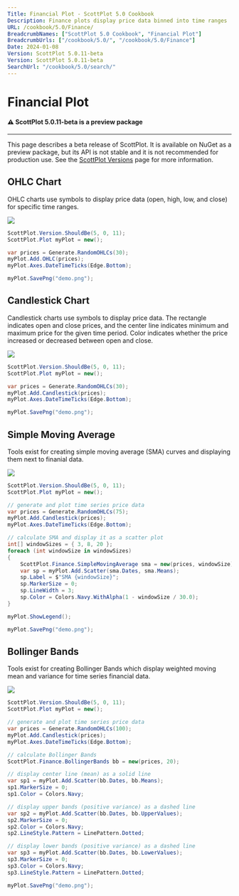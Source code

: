 ```yaml
---
Title: Financial Plot - ScottPlot 5.0 Cookbook
Description: Finance plots display price data binned into time ranges
URL: /cookbook/5.0/Finance/
BreadcrumbNames: ["ScottPlot 5.0 Cookbook", "Financial Plot"]
BreadcrumbUrls: ["/cookbook/5.0/", "/cookbook/5.0/Finance"]
Date: 2024-01-08
Version: ScottPlot 5.0.11-beta
Version: ScottPlot 5.0.11-beta
SearchUrl: "/cookbook/5.0/search/"
---
```


# Financial Plot



<div class='alert alert-warning' role='alert'><h4 class='alert-heading py-0 my-0'>⚠️ ScottPlot 5.0.11-beta is a preview package</h4><hr /><p class='mb-0'><span class='fw-semibold'>This page describes a beta release of ScottPlot.</span> It is available on NuGet as a preview package, but its API is not stable and it is not recommended for production use. See the <a href='https://scottplot.net/versions/'>ScottPlot Versions</a> page for more information. </p></div>



## OHLC Chart

OHLC charts use symbols to display price data (open, high, low, and close) for specific time ranges.

[![](/cookbook/5.0/images/OhlcChart.png)](/cookbook/5.0/images/OhlcChart.png)

```cs
ScottPlot.Version.ShouldBe(5, 0, 11);
ScottPlot.Plot myPlot = new();

var prices = Generate.RandomOHLCs(30);
myPlot.Add.OHLC(prices);
myPlot.Axes.DateTimeTicks(Edge.Bottom);

myPlot.SavePng("demo.png");

```


## Candlestick Chart

Candlestick charts use symbols to display price data. The rectangle indicates open and close prices, and the center line indicates minimum and maximum price for the given time period. Color indicates whether the price increased or decreased between open and close.

[![](/cookbook/5.0/images/Candlestick.png)](/cookbook/5.0/images/Candlestick.png)

```cs
ScottPlot.Version.ShouldBe(5, 0, 11);
ScottPlot.Plot myPlot = new();

var prices = Generate.RandomOHLCs(30);
myPlot.Add.Candlestick(prices);
myPlot.Axes.DateTimeTicks(Edge.Bottom);

myPlot.SavePng("demo.png");

```


## Simple Moving Average

Tools exist for creating simple moving average (SMA) curves and displaying them next to finanial data.

[![](/cookbook/5.0/images/FinanceSma.png)](/cookbook/5.0/images/FinanceSma.png)

```cs
ScottPlot.Version.ShouldBe(5, 0, 11);
ScottPlot.Plot myPlot = new();

// generate and plot time series price data
var prices = Generate.RandomOHLCs(75);
myPlot.Add.Candlestick(prices);
myPlot.Axes.DateTimeTicks(Edge.Bottom);

// calculate SMA and display it as a scatter plot
int[] windowSizes = { 3, 8, 20 };
foreach (int windowSize in windowSizes)
{
    ScottPlot.Finance.SimpleMovingAverage sma = new(prices, windowSize);
    var sp = myPlot.Add.Scatter(sma.Dates, sma.Means);
    sp.Label = $"SMA {windowSize}";
    sp.MarkerSize = 0;
    sp.LineWidth = 3;
    sp.Color = Colors.Navy.WithAlpha(1 - windowSize / 30.0);
}

myPlot.ShowLegend();

myPlot.SavePng("demo.png");

```


## Bollinger Bands

Tools exist for creating Bollinger Bands which display weighted moving mean and variance for time series financial data.

[![](/cookbook/5.0/images/FinanceBollinger.png)](/cookbook/5.0/images/FinanceBollinger.png)

```cs
ScottPlot.Version.ShouldBe(5, 0, 11);
ScottPlot.Plot myPlot = new();

// generate and plot time series price data
var prices = Generate.RandomOHLCs(100);
myPlot.Add.Candlestick(prices);
myPlot.Axes.DateTimeTicks(Edge.Bottom);

// calculate Bollinger Bands
ScottPlot.Finance.BollingerBands bb = new(prices, 20);

// display center line (mean) as a solid line
var sp1 = myPlot.Add.Scatter(bb.Dates, bb.Means);
sp1.MarkerSize = 0;
sp1.Color = Colors.Navy;

// display upper bands (positive variance) as a dashed line
var sp2 = myPlot.Add.Scatter(bb.Dates, bb.UpperValues);
sp2.MarkerSize = 0;
sp2.Color = Colors.Navy;
sp2.LineStyle.Pattern = LinePattern.Dotted;

// display lower bands (positive variance) as a dashed line
var sp3 = myPlot.Add.Scatter(bb.Dates, bb.LowerValues);
sp3.MarkerSize = 0;
sp3.Color = Colors.Navy;
sp3.LineStyle.Pattern = LinePattern.Dotted;

myPlot.SavePng("demo.png");

```

